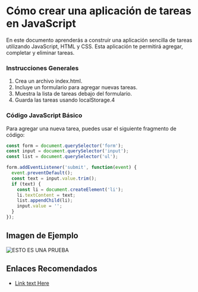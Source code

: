 # Cómo crear una aplicación de tareas en JavaScript
En este documento aprenderás a construir una aplicación sencilla de tareas utilizando JavaScript, HTML y CSS. Esta aplicación te permitirá agregar, completar y eliminar tareas.

###  Instrucciones Generales
1. Crea un archivo index.html.
2. Incluye un formulario para agregar nuevas tareas.
3. Muestra la lista de tareas debajo del formulario.
4. Guarda las tareas usando localStorage.4


### Código JavaScript Básico
Para agregar una nueva tarea, puedes usar el siguiente fragmento de código:
```javascript
const form = document.querySelector('form');
const input = document.querySelector('input');
const list = document.querySelector('ul');

form.addEventListener('submit', function(event) {
  event.preventDefault();
  const text = input.value.trim();
  if (text) {
    const li = document.createElement('li');
    li.textContent = text;
    list.appendChild(li);
    input.value = '';
  }
});
```

## Imagen de Ejemplo
![](https://encrypted-tbn0.gstatic.com/images?q=tbn:ANd9GcQwmhEi0obPGjoa2Mt0_gOUNav2jQa7_Cab3SX0BcP1zkqapmZsqCvFZvNNk545qrfhRMU&usqp=CAU "ESTO ES UNA PRUEBA")

## Enlaces Recomendados
- [Link text Here](https://link-url-here.org)